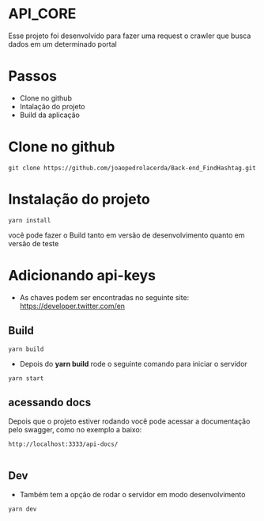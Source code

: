 # API_CORE

Esse projeto foi desenvolvido para fazer uma request o crawler que busca dados em um determinado portal

# Passos

- Clone no github
- Intalação do projeto
- Build da aplicação

# Clone no github

```
git clone https://github.com/joaopedrolacerda/Back-end_FindHashtag.git
```

# Instalação do projeto

```
yarn install
```

você pode fazer o Build tanto em versão de desenvolvimento quanto em versão de teste

# Adicionando api-keys

- As chaves podem ser encontradas no seguinte site: https://developer.twitter.com/en

## Build

```
yarn build
```

- Depois do **yarn build** rode o seguinte comando para iniciar o servidor

```
yarn start
```

## acessando docs 
Depois que o projeto estiver rodando você pode acessar a documentação pelo swagger, como no exemplo a baixo:

````
http://localhost:3333/api-docs/


````

## Dev

- Também tem a opção de rodar o servidor em modo desenvolvimento

```
yarn dev
```
